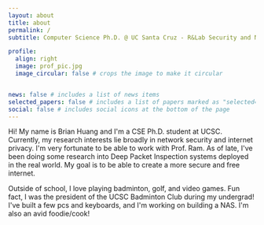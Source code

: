 ```yaml
---
layout: about
title: about
permalink: /
subtitle: Computer Science Ph.D. @ UC Santa Cruz - R&Lab Security and Networking

profile:
  align: right
  image: prof_pic.jpg
  image_circular: false # crops the image to make it circular


news: false # includes a list of news items
selected_papers: false # includes a list of papers marked as "selected={true}"
social: false # includes social icons at the bottom of the page
---
```


Hi! My name is Brian Huang and I'm a CSE Ph.D. student at UCSC. Currently, my research interests lie broadly in network security and internet privacy. I'm very fortunate to be able to work with Prof. Ram. As of late, I've been doing some research into Deep Packet Inspection systems deployed in the real world. My goal is to be able to create a more secure and free internet. 

Outside of school, I love playing badminton, golf, and video games. Fun fact, I was the president of the UCSC Badminton Club during my undergrad! I've built a few pcs and keyboards, and I'm working on building a NAS. I'm also an avid foodie/cook!
